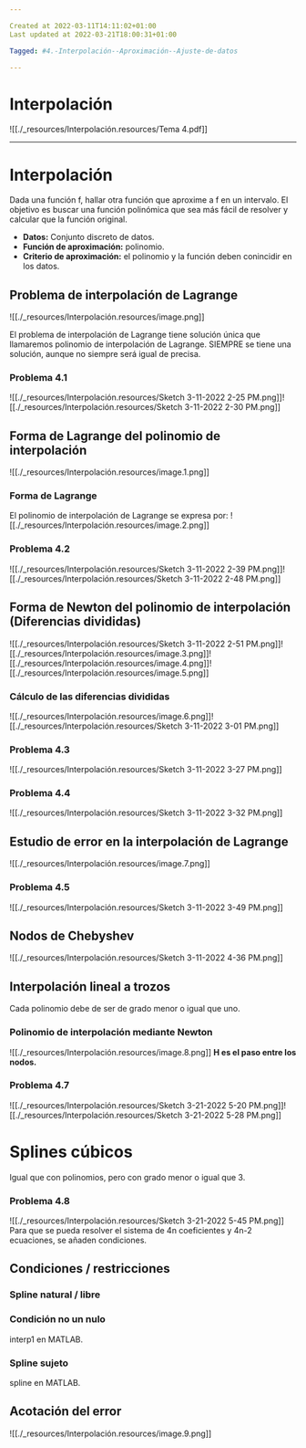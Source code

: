```yaml
---

Created at 2022-03-11T14:11:02+01:00
Last updated at 2022-03-21T18:00:31+01:00

Tagged: #4.-Interpolación--Aproximación--Ajuste-de-datos

---
```


# Interpolación

![[./_resources/Interpolación.resources/Tema 4.pdf]]


* * *

# Interpolación

Dada una función f, hallar otra función que aproxime a f en un intervalo. El objetivo es buscar una función polinómica que sea más fácil de resolver y calcular que la función original.


* **Datos:** Conjunto discreto de datos.
* **Función de aproximación:** polinomio.
* **Criterio de aproximación:** el polinomio y la función deben conincidir en los datos.



## Problema de interpolación de Lagrange

![[./_resources/Interpolación.resources/image.png]]

El problema de interpolación de Lagrange tiene solución única que llamaremos polinomio de interpolación de Lagrange. SIEMPRE se tiene una solución, aunque no siempre será igual de precisa.


### Problema 4.1

![[./_resources/Interpolación.resources/Sketch 3-11-2022 2-25 PM.png]]![[./_resources/Interpolación.resources/Sketch 3-11-2022 2-30 PM.png]]


## Forma de Lagrange del polinomio de interpolación

![[./_resources/Interpolación.resources/image.1.png]]


### Forma de Lagrange

El polinomio de interpolación de Lagrange se expresa por:
![[./_resources/Interpolación.resources/image.2.png]]


### Problema 4.2

![[./_resources/Interpolación.resources/Sketch 3-11-2022 2-39 PM.png]]![[./_resources/Interpolación.resources/Sketch 3-11-2022 2-48 PM.png]]


## Forma de Newton del polinomio de interpolación (Diferencias divididas)

![[./_resources/Interpolación.resources/Sketch 3-11-2022 2-51 PM.png]]![[./_resources/Interpolación.resources/image.3.png]]![[./_resources/Interpolación.resources/image.4.png]]![[./_resources/Interpolación.resources/image.5.png]]


### Cálculo de las diferencias divididas

![[./_resources/Interpolación.resources/image.6.png]]![[./_resources/Interpolación.resources/Sketch 3-11-2022 3-01 PM.png]]


### Problema 4.3

![[./_resources/Interpolación.resources/Sketch 3-11-2022 3-27 PM.png]]


### Problema 4.4

![[./_resources/Interpolación.resources/Sketch 3-11-2022 3-32 PM.png]]


## Estudio de error en la interpolación de Lagrange

![[./_resources/Interpolación.resources/image.7.png]]


### Problema 4.5

![[./_resources/Interpolación.resources/Sketch 3-11-2022 3-49 PM.png]]


## Nodos de Chebyshev

![[./_resources/Interpolación.resources/Sketch 3-11-2022 4-36 PM.png]]


## Interpolación lineal a trozos

Cada polinomio debe de ser de grado menor o igual que uno.


### Polinomio de interpolación mediante Newton

![[./_resources/Interpolación.resources/image.8.png]]
**H es el paso entre los nodos.**

### Problema 4.7

![[./_resources/Interpolación.resources/Sketch 3-21-2022 5-20 PM.png]]![[./_resources/Interpolación.resources/Sketch 3-21-2022 5-28 PM.png]]


# Splines cúbicos

Igual que con polinomios, pero con grado menor o igual que 3.


### Problema 4.8

![[./_resources/Interpolación.resources/Sketch 3-21-2022 5-45 PM.png]]
Para que se pueda resolver el sistema de 4n coeficientes y 4n-2 ecuaciones, se añaden condiciones.


## Condiciones / restricciones

### Spline natural / libre



### Condición no un nulo

interp1 en MATLAB.


### Spline sujeto

spline en MATLAB.


## Acotación del error

![[./_resources/Interpolación.resources/image.9.png]]





